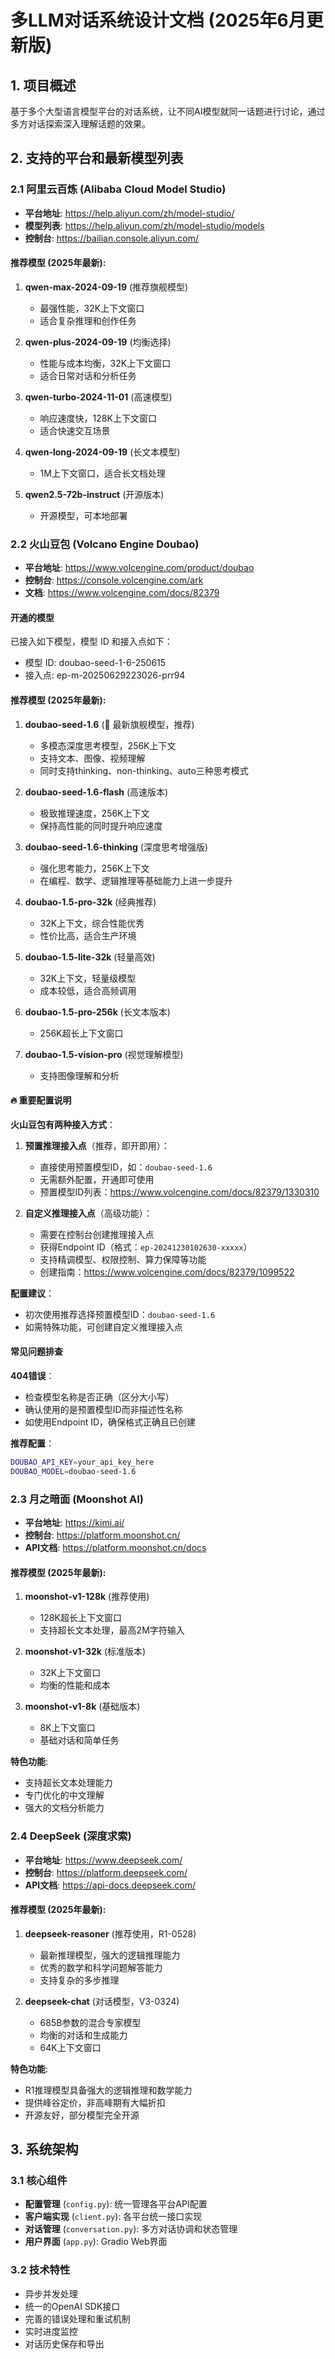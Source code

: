 # 多LLM对话系统设计文档 (2025年6月更新版)

## 1. 项目概述

基于多个大型语言模型平台的对话系统，让不同AI模型就同一话题进行讨论，通过多方对话探索深入理解话题的效果。

## 2. 支持的平台和最新模型列表

### 2.1 阿里云百炼 (Alibaba Cloud Model Studio)
- **平台地址**: https://help.aliyun.com/zh/model-studio/
- **模型列表**: https://help.aliyun.com/zh/model-studio/models
- **控制台**: https://bailian.console.aliyun.com/

#### 推荐模型 (2025年最新):
1. **qwen-max-2024-09-19** (推荐旗舰模型)
   - 最强性能，32K上下文窗口
   - 适合复杂推理和创作任务
   
2. **qwen-plus-2024-09-19** (均衡选择)
   - 性能与成本均衡，32K上下文窗口
   - 适合日常对话和分析任务
   
3. **qwen-turbo-2024-11-01** (高速模型)
   - 响应速度快，128K上下文窗口
   - 适合快速交互场景
   
4. **qwen-long-2024-09-19** (长文本模型)
   - 1M上下文窗口，适合长文档处理
   
5. **qwen2.5-72b-instruct** (开源版本)
   - 开源模型，可本地部署

### 2.2 火山豆包 (Volcano Engine Doubao)
- **平台地址**: https://www.volcengine.com/product/doubao  
- **控制台**: https://console.volcengine.com/ark
- **文档**: https://www.volcengine.com/docs/82379

#### 开通的模型

已接入如下模型，模型 ID 和接入点如下：
- 模型 ID: doubao-seed-1-6-250615
- 接入点: ep-m-20250629223026-prr94

#### 推荐模型 (2025年最新):
1. **doubao-seed-1.6** (🌟 最新旗舰模型，推荐)
   - 多模态深度思考模型，256K上下文
   - 支持文本、图像、视频理解
   - 同时支持thinking、non-thinking、auto三种思考模式
   
2. **doubao-seed-1.6-flash** (高速版本)
   - 极致推理速度，256K上下文
   - 保持高性能的同时提升响应速度
   
3. **doubao-seed-1.6-thinking** (深度思考增强版)
   - 强化思考能力，256K上下文
   - 在编程、数学、逻辑推理等基础能力上进一步提升
   
4. **doubao-1.5-pro-32k** (经典推荐)
   - 32K上下文，综合性能优秀
   - 性价比高，适合生产环境
   
5. **doubao-1.5-lite-32k** (轻量高效)
   - 32K上下文，轻量级模型
   - 成本较低，适合高频调用
   
6. **doubao-1.5-pro-256k** (长文本版本)
   - 256K超长上下文窗口
   
7. **doubao-1.5-vision-pro** (视觉理解模型)
   - 支持图像理解和分析

#### 🔥 重要配置说明

**火山豆包有两种接入方式**：

1. **预置推理接入点**（推荐，即开即用）：
   - 直接使用预置模型ID，如：`doubao-seed-1.6`
   - 无需额外配置，开通即可使用
   - 预置模型ID列表：https://www.volcengine.com/docs/82379/1330310

2. **自定义推理接入点**（高级功能）：
   - 需要在控制台创建推理接入点
   - 获得Endpoint ID（格式：`ep-20241230102630-xxxxx`）
   - 支持精调模型、权限控制、算力保障等功能
   - 创建指南：https://www.volcengine.com/docs/82379/1099522

**配置建议**：
- 初次使用推荐选择预置模型ID：`doubao-seed-1.6`
- 如需特殊功能，可创建自定义推理接入点

#### 常见问题排查

**404错误**：
- 检查模型名称是否正确（区分大小写）
- 确认使用的是预置模型ID而非描述性名称
- 如使用Endpoint ID，确保格式正确且已创建

**推荐配置**：
```bash
DOUBAO_API_KEY=your_api_key_here
DOUBAO_MODEL=doubao-seed-1.6
```

### 2.3 月之暗面 (Moonshot AI)
- **平台地址**: https://kimi.ai/
- **控制台**: https://platform.moonshot.cn/
- **API文档**: https://platform.moonshot.cn/docs

#### 推荐模型 (2025年最新):
1. **moonshot-v1-128k** (推荐使用)
   - 128K超长上下文窗口
   - 支持超长文本处理，最高2M字符输入
   
2. **moonshot-v1-32k** (标准版本)
   - 32K上下文窗口
   - 均衡的性能和成本
   
3. **moonshot-v1-8k** (基础版本)
   - 8K上下文窗口
   - 基础对话和简单任务

**特色功能**: 
- 支持超长文本处理能力
- 专门优化的中文理解
- 强大的文档分析能力

### 2.4 DeepSeek (深度求索)
- **平台地址**: https://www.deepseek.com/
- **控制台**: https://platform.deepseek.com/
- **API文档**: https://api-docs.deepseek.com/

#### 推荐模型 (2025年最新):
1. **deepseek-reasoner** (推荐使用，R1-0528)
   - 最新推理模型，强大的逻辑推理能力
   - 优秀的数学和科学问题解答能力
   - 支持复杂的多步推理
   
2. **deepseek-chat** (对话模型，V3-0324)
   - 685B参数的混合专家模型
   - 均衡的对话和生成能力
   - 64K上下文窗口

**特色功能**:
- R1推理模型具备强大的逻辑推理和数学能力
- 提供峰谷定价，非高峰期有大幅折扣
- 开源友好，部分模型完全开源

## 3. 系统架构

### 3.1 核心组件
- **配置管理** (`config.py`): 统一管理各平台API配置
- **客户端实现** (`client.py`): 各平台统一接口实现
- **对话管理** (`conversation.py`): 多方对话协调和状态管理
- **用户界面** (`app.py`): Gradio Web界面

### 3.2 技术特性
- 异步并发处理
- 统一的OpenAI SDK接口
- 完善的错误处理和重试机制
- 实时进度监控
- 对话历史保存和导出